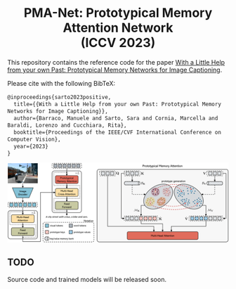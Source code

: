 
<div align="center">
  <h1>PMA-Net: Prototypical Memory Attention Network<br>(ICCV 2023)</h1>
  
</div>

This repository contains the reference code for the paper [With a Little Help from your own Past: Prototypical Memory Networks for Image Captioning]().

Please cite with the following BibTeX:
```
@inproceedings{sarto2023positive,
  title={{With a Little Help from your own Past: Prototypical Memory Networks for Image Captioning}},
  author={Barraco, Manuele and Sarto, Sara and Cornia, Marcella and Baraldi, Lorenzo and Cucchiara, Rita},
  booktitle={Proceedings of the IEEE/CVF International Conference on Computer Vision},
  year={2023}
}
```
<p align="center">
  <img src="model_pma_net.png" alt="PMA-Net" width="820" />
</p> 

## TODO
Source code and trained models will be released soon.

